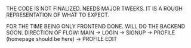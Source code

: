 THE CODE IS NOT FINALIZED. NEEDS MAJOR TWEEKS. IT IS A ROUGH REPRESENTATION OF WHAT TO EXPECT.

FOR THE TIME BEING ONLY FRONTEND DONE. WILL DO THE BACKEND SOON.
DIRECTION OF FLOW: MAIN -> LOGIN -> SIGNUP -> PROFILE (homepage should be here) -> PROFILE EDIT
